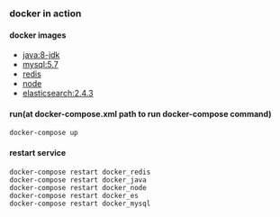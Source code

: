 ### docker in action
#### docker images
- [java:8-jdk](https://hub.docker.com/_/java/)
- [mysql:5.7](https://hub.docker.com/_/mysql/)
- [redis](./redis/Dockerfile)
- [node](./node/Dockerfile)
- [elasticsearch:2.4.3](https://hub.docker.com/_/elasticsearch/)

#### run(at docker-compose.xml path to run docker-compose command)
```
docker-compose up
```
#### restart service
```
docker-compose restart docker_redis
docker-compose restart docker_java
docker-compose restart docker_node
docker-compose restart docker_es
docker-compose restart docker_mysql
```
